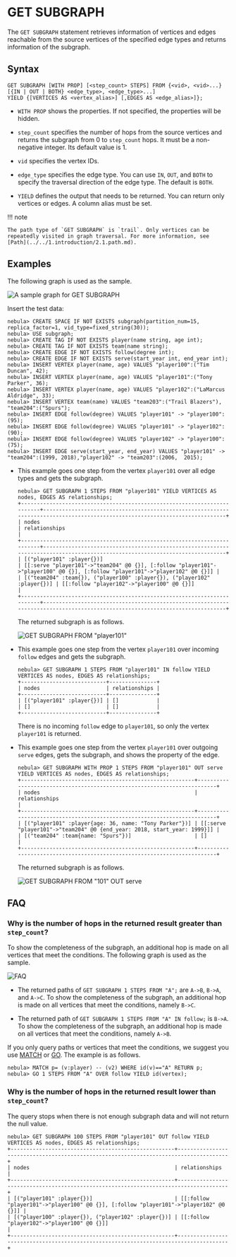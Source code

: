 # GET SUBGRAPH

The `GET SUBGRAPH` statement retrieves information of vertices and edges reachable from the source vertices of the specified edge types and returns information of the subgraph.

## Syntax

```ngql
GET SUBGRAPH [WITH PROP] [<step_count> STEPS] FROM {<vid>, <vid>...}
[{IN | OUT | BOTH} <edge_type>, <edge_type>...]
YIELD {[VERTICES AS <vertex_alias>] [,EDGES AS <edge_alias>]};
```

- `WITH PROP` shows the properties. If not specified, the properties will be hidden.

- `step_count` specifies the number of hops from the source vertices and returns the subgraph from 0 to `step_count` hops. It must be a non-negative integer. Its default value is 1.

- `vid` specifies the vertex IDs.

- `edge_type` specifies the edge type. You can use `IN`, `OUT`, and `BOTH` to specify the traversal direction of the edge type. The default is `BOTH`.

- `YIELD` defines the output that needs to be returned. You can return only vertices or edges. A column alias must be set.

!!! note

    The path type of `GET SUBGRAPH` is `trail`. Only vertices can be repeatedly visited in graph traversal. For more information, see [Path](../../1.introduction/2.1.path.md).

## Examples

The following graph is used as the sample.

![A sample graph for GET SUBGRAPH](../../2.quick-start/dataset-for-crud.png)

Insert the test data:

```ngql
nebula> CREATE SPACE IF NOT EXISTS subgraph(partition_num=15, replica_factor=1, vid_type=fixed_string(30));
nebula> USE subgraph;
nebula> CREATE TAG IF NOT EXISTS player(name string, age int);
nebula> CREATE TAG IF NOT EXISTS team(name string);
nebula> CREATE EDGE IF NOT EXISTS follow(degree int);
nebula> CREATE EDGE IF NOT EXISTS serve(start_year int, end_year int);
nebula> INSERT VERTEX player(name, age) VALUES "player100":("Tim Duncan", 42);
nebula> INSERT VERTEX player(name, age) VALUES "player101":("Tony Parker", 36);
nebula> INSERT VERTEX player(name, age) VALUES "player102":("LaMarcus Aldridge", 33);
nebula> INSERT VERTEX team(name) VALUES "team203":("Trail Blazers"), "team204":("Spurs");
nebula> INSERT EDGE follow(degree) VALUES "player101" -> "player100":(95);
nebula> INSERT EDGE follow(degree) VALUES "player101" -> "player102":(90);
nebula> INSERT EDGE follow(degree) VALUES "player102" -> "player100":(75);
nebula> INSERT EDGE serve(start_year, end_year) VALUES "player101" -> "team204":(1999, 2018),"player102" -> "team203":(2006,  2015);
```

* This example goes one step from the vertex `player101` over all edge types and gets the subgraph.

    ```ngql
    nebula> GET SUBGRAPH 1 STEPS FROM "player101" YIELD VERTICES AS nodes, EDGES AS relationships;
    +-------------------------------------------------------------------------+-----------------------------------------------------------------------------------------------------------------------------+
    | nodes                                                                   | relationships                                                                                                               |
    +-------------------------------------------------------------------------+-----------------------------------------------------------------------------------------------------------------------------+
    | [("player101" :player{})]                                               | [[:serve "player101"->"team204" @0 {}], [:follow "player101"->"player100" @0 {}], [:follow "player101"->"player102" @0 {}]] |
    | [("team204" :team{}), ("player100" :player{}), ("player102" :player{})] | [[:follow "player102"->"player100" @0 {}]]                                                                                  |
    +-------------------------------------------------------------------------+-----------------------------------------------------------------------------------------------------------------------------+
    ```

    The returned subgraph is as follows.

    ![GET SUBGRAPH FROM "player101"](subgraph-1.png)

* This example goes one step from the vertex `player101` over incoming `follow` edges and gets the subgraph.

    ```ngql
    nebula> GET SUBGRAPH 1 STEPS FROM "player101" IN follow YIELD VERTICES AS nodes, EDGES AS relationships;
    +---------------------------+---------------+
    | nodes                     | relationships |
    +---------------------------+---------------+
    | [("player101" :player{})] | []            |
    | []                        | []            |
    +---------------------------+---------------+
    ```

    There is no incoming `follow` edge to `player101`, so only the vertex `player101` is returned.

* This example goes one step from the vertex `player101` over outgoing `serve` edges, gets the subgraph, and shows the property of the edge.

    ```ngql
    nebula> GET SUBGRAPH WITH PROP 1 STEPS FROM "player101" OUT serve YIELD VERTICES AS nodes, EDGES AS relationships;
    +-------------------------------------------------------+-------------------------------------------------------------------------+
    | nodes                                                 | relationships                                                           |
    +-------------------------------------------------------+-------------------------------------------------------------------------+
    | [("player101" :player{age: 36, name: "Tony Parker"})] | [[:serve "player101"->"team204" @0 {end_year: 2018, start_year: 1999}]] |
    | [("team204" :team{name: "Spurs"})]                    | []                                                                      |
    +-------------------------------------------------------+-------------------------------------------------------------------------+
    ```

    The returned subgraph is as follows.
    
    ![GET SUBGRAPH FROM "101" OUT serve](subgraph-2.png)

## FAQ

### Why is the number of hops in the returned result greater than `step_count`?

To show the completeness of the subgraph, an additional hop is made on all vertices that meet the conditions. The following graph is used as the sample.

![FAQ](subgraph2.png)

- The returned paths of `GET SUBGRAPH 1 STEPS FROM "A";` are `A->B`, `B->A`, and `A->C`. To show the completeness of the subgraph, an additional hop is made on all vertices that meet the conditions, namely `B->C`.

- The returned path of `GET SUBGRAPH 1 STEPS FROM "A" IN follow;` is `B->A`. To show the completeness of the subgraph, an additional hop is made on all vertices that meet the conditions, namely `A->B`.

If you only query paths or vertices that meet the conditions, we suggest you use [MATCH](../7.general-query-statements/2.match.md) or [GO](../7.general-query-statements/3.go.md). The example is as follows.

```ngql
nebula> MATCH p= (v:player) -- (v2) WHERE id(v)=="A" RETURN p;
nebula> GO 1 STEPS FROM "A" OVER follow YIELD id(vertex);
```

### Why is the number of hops in the returned result lower than `step_count`?

The query stops when there is not enough subgraph data and will not return the null value.

```ngql
nebula> GET SUBGRAPH 100 STEPS FROM "player101" OUT follow YIELD VERTICES AS nodes, EDGES AS relationships;
+----------------------------------------------------+--------------------------------------------------------------------------------------+
| nodes                                              | relationships                                                                        |
+----------------------------------------------------+--------------------------------------------------------------------------------------+
| [("player101" :player{})]                          | [[:follow "player101"->"player100" @0 {}], [:follow "player101"->"player102" @0 {}]] |
| [("player100" :player{}), ("player102" :player{})] | [[:follow "player102"->"player100" @0 {}]]                                           |
+----------------------------------------------------+--------------------------------------------------------------------------------------+
```
